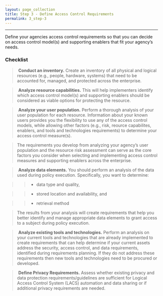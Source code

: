```yaml
---
layout: page_collection
title: Step 3 - Define Access Control Requirements
permalink: 3_step-3
---
```

<script>
$(function() {
  $( "#accordion" ).accordion({
    heightStyle: "content",
    collapsible: "true",
    active: "false"
  });
});
</script>

<script src="https://use.fontawesome.com/e20c671b68.js"></script>
-----------------------------------------------------------

Define your agencies access control requirements so that you can decide on access control model(s) and supporting enablers that fit your agency’s needs. 


### Checklist 

> <i class="fa fa-check-square-o"></i> &nbsp;**Conduct an inventory.** Create an inventory of all physical and logical resources (e.g., people, hardware, systems) that need to be accounted for, managed, and protected across the enterprise. 

> <i class="fa fa-check-square-o"></i> &nbsp;**Analyze resource capabilities.** This will help implementers identify which access control model(s) and supporting enablers should be considered as viable options for protecting the resource.

> <i class="fa fa-check-square-o"></i> &nbsp;**Analyze your user population.** Perform a thorough analysis of your user population for each resource. Information about your known users provides you the flexibility to use any of the access control models, while allowing other factors (e.g., risk, reource capabilites, enablers, and tools and technologies requirements) to determine your access control measure(s).

> The requirements you develop from analyzing your agency’s user population and the resource risk assessment can serve as the core factors you consider when selecting and implementing access control measures and supporting enablers across the enterprise.

> <i class="fa fa-check-square-o"></i> &nbsp;**Analyze data elements.** You should perform an analysis of the data used during policy execution.  Specifically, you want to determine: 

>> * data type and quality,

>> * stored location and availability, and

>> * retrieval method

> The results from your analysis will create requirements that help you better identify and manage appropriate data elements to grant access to a subject during policy execution. 

> <i class="fa fa-check-square-o"></i> &nbsp;**Analyze existing tools and technologies.** Perform an analysis on your current tools and technologies that are already implemented to create requirements that can help determine if your current assets address the security, access control, and data requirements, identified during requirements planning.  If they do not address these requirements then new tools and technologies need to be procured or developed.

> <i class="fa fa-check-square-o"></i> &nbsp;**Define Privacy Requirements.** Assess whether existing privacy and data protection requirements/guidelines are sufficient for Logical Access Control System (LACS) automation and data sharing or if additional privacy requirements are needed.
